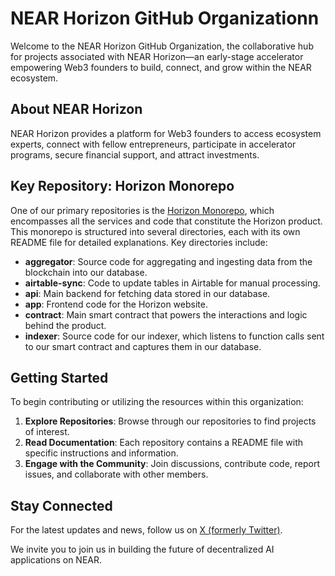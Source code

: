 # NEAR Horizon GitHub Organizationn

Welcome to the NEAR Horizon GitHub Organization, the collaborative hub for projects associated with NEAR Horizon—an early-stage accelerator empowering Web3 founders to build, connect, and grow within the NEAR ecosystem.

## About NEAR Horizon

NEAR Horizon provides a platform for Web3 founders to access ecosystem experts, connect with fellow entrepreneurs, participate in accelerator programs, secure financial support, and attract investments.

## Key Repository: Horizon Monorepo

One of our primary repositories is the [Horizon Monorepo](https://github.com/near-horizon/horizon), which encompasses all the services and code that constitute the Horizon product. This monorepo is structured into several directories, each with its own README file for detailed explanations. Key directories include:

- **aggregator**: Source code for aggregating and ingesting data from the blockchain into our database.
- **airtable-sync**: Code to update tables in Airtable for manual processing.
- **api**: Main backend for fetching data stored in our database.
- **app**: Frontend code for the Horizon website.
- **contract**: Main smart contract that powers the interactions and logic behind the product.
- **indexer**: Source code for our indexer, which listens to function calls sent to our smart contract and captures them in our database.

## Getting Started

To begin contributing or utilizing the resources within this organization:

1. **Explore Repositories**: Browse through our repositories to find projects of interest.
2. **Read Documentation**: Each repository contains a README file with specific instructions and information.
3. **Engage with the Community**: Join discussions, contribute code, report issues, and collaborate with other members.

## Stay Connected

For the latest updates and news, follow us on [X (formerly Twitter)](https://x.com/nearhorizon).

We invite you to join us in building the future of decentralized AI applications on NEAR.
